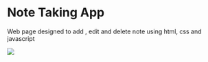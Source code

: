 <H1>Note Taking App</H1>

<p>Web page designed to add , edit and delete note using html, css and javascript</p>

<img src="NoteTakinApp.jpg">
